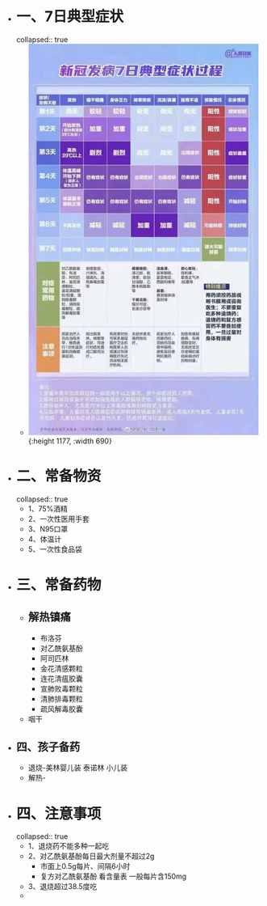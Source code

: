 - # 一、7日典型症状
  collapsed:: true
	- ![image.png](../assets/image_1670939680474_0.png){:height 1177, :width 690}
- # 二、常备物资
  collapsed:: true
	- 1、75%酒精
	- 2、一次性医用手套
	- 3、N95口罩
	- 4、体温计
	- 5、一次性食品袋
- # 三、常备药物
	- ## 解热镇痛
		- 布洛芬
		- 对乙酰氨基酚
		- 阿司匹林
		- 金花清感颗粒
		- 连花清瘟胶囊
		- 宣肺败毒颗粒
		- 清肺排毒颗粒
		- 疏风解毒胶囊
	- 咽干
- ## 四、孩子备药
	- 退烧-美林婴儿装 泰诺林 小儿装
	- 解热-
- # 四、注意事项
  collapsed:: true
	- 1、退烧药不能多种一起吃
	- 2、对乙酰氨基酚每日最大剂量不超过2g
		- 市面上0.5g每片、间隔6小时
		- 复方对乙酰氨基酚 看含量表 一般每片含150mg
	- 3、退烧超过38.5度吃
	-